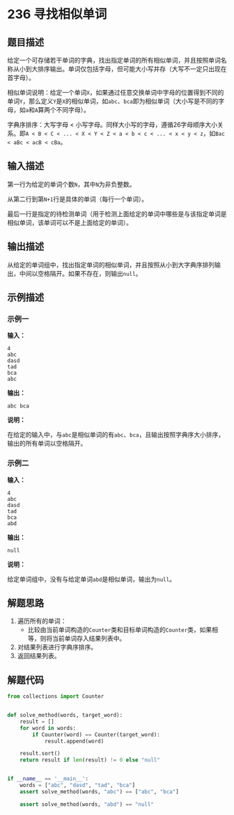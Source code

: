# 236 寻找相似单词

## 题目描述

给定一个可存储若干单词的字典，找出指定单词的所有相似单词，并且按照单词名称从小到大排序输出。单词仅包括字母，但可能大小写并存（大写不一定只出现在首字母）。

相似单词说明：给定一个单词`X`，如果通过任意交换单词中字母的位置得到不同的单词`Y`，那么定义`Y`是`X`的相似单词，如`abc`、`bca`即为相似单词（大小写是不同的字母，如`a`和`A`算两个不同字母）。

字典序排序：大写字母 < 小写字母。同样大小写的字母，遵循26字母顺序大小关系。即`A < B < C < ... < X < Y < Z < a < b < c < ... < x < y < z`，如`Bac < aBc < acB < cBa`。

## 输入描述

第一行为给定的单词个数`N`，其中`N`为非负整数。

从第二行到第`N+1`行是具体的单词（每行一个单词）。

最后一行是指定的待检测单词（用于检测上面给定的单词中哪些是与该指定单词是相似单词，该单词可以不是上面给定的单词）。

## 输出描述

从给定的单词组中，找出指定单词的相似单词，并且按照从小到大字典序排列输出，中间以空格隔开。如果不存在，则输出`null`。

## 示例描述

### 示例一

**输入：**
```text
4
abc
dasd
tad
bca
abc
```

**输出：**
```text
abc bca
```

**说明：**  

在给定的输入中，与`abc`是相似单词的有`abc`、`bca`，且输出按照字典序大小排序，输出的所有单词以空格隔开。

### 示例二

**输入：**
```text
4
abc
dasd
tad
bca
abd
```

**输出：**
```text
null
```

**说明：**  

给定单词组中，没有与给定单词`abd`是相似单词，输出为`null`。

## 解题思路

1. 遍历所有的单词：
    - 比较由当前单词构造的`Counter`类和目标单词构造的`Counter`类，如果相等，则将当前单词存入结果列表中。
2. 对结果列表进行字典序排序。
3. 返回结果列表。

## 解题代码

```python
from collections import Counter


def solve_method(words, target_word):
    result = []
    for word in words:
        if Counter(word) == Counter(target_word):
            result.append(word)

    result.sort()
    return result if len(result) != 0 else "null"


if __name__ == '__main__':
    words = ["abc", "dasd", "tad", "bca"]
    assert solve_method(words, "abc") == ["abc", "bca"]

    assert solve_method(words, "abd") == "null"
```